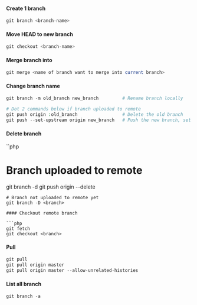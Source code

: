 #### Create 1 branch	

```php
git branch <branch-name>
```

#### Move HEAD to new branch

```php
git checkout <branch-name>
```

#### Merge branch into

```php
git merge <name of branch want to merge into current branch>
```

#### Change branch name

```php
git branch -m old_branch new_branch         # Rename branch locally  

# Dot 2 commands below if branch uploaded to remote  
git push origin :old_branch                 # Delete the old branch    
git push --set-upstream origin new_branch   # Push the new branch, set local branch to track the new remote
```

#### Delete branch

``php
# Branch uploaded to remote
git branch -d <branch>
	git push origin --delete <branch>

	# Branch not uploaded to remote yet
	git branch -D <branch>
```
#### Checkout remote branch

```php
git fetch
git checkout <branch>
```
		
#### Pull

```php
git pull
git pull origin master
git pull origin master --allow-unrelated-histories
```

#### List all branch 

```php
git branch -a
```
